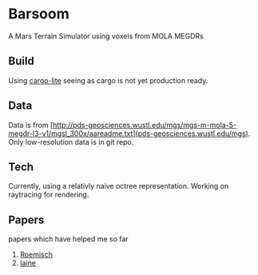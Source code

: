 Barsoom
=======

A Mars Terrain Simulator using voxels from MOLA MEGDRs


Build
----
Using [cargo-lite](https://github.com/cmr/cargo-lite) seeing as cargo is not yet production ready.

Data
----
Data is from [http://pds-geosciences.wustl.edu/mgs/mgs-m-mola-5-megdr-l3-v1/mgsl_300x/aareadme.txt](pds-geosciences.wustl.edu/mgs). Only low-resolution data is in git repo.

Tech
---
Currently, using a relativly naive octree representation. Working on raytracing for rendering.

Papers
------
papers which have helped me so far
1. [Roemisch](http://www.daimi.au.dk/~aquak/MasterThesisKristofRoemisch.pdf)
2. [laine](https://mediatech.aalto.fi/~samuli/publications/laine2010tr1_paper.pdf)
